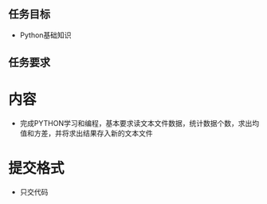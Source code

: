 ## 任务目标
 - Python基础知识
## 任务要求
# 内容
 - 完成PYTHON学习和编程，基本要求读文本文件数据，统计数据个数，求出均值和方差，并将求出结果存入新的文本文件
# 提交格式
 - 只交代码